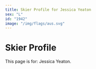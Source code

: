 ```yaml
---
title: Skier Profile for Jessica Yeaton
sex: "L"
id: "1942"
image: "/img/flags/aus.svg" 
---
```


# Skier Profile

This page is for: Jessica Yeaton.
    